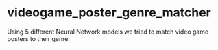 # videogame_poster_genre_matcher
Using 5 different Neural Network models we tried to match video game posters to their genre.
